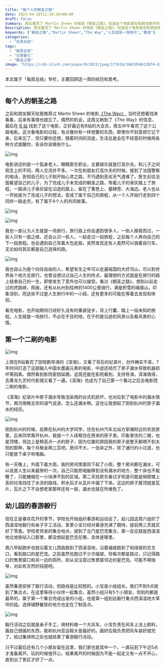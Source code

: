 ```yaml
---
title: "每个人的朝圣之路"
date: 2023-04-10T11:26:20+08:00
draft: false
Summary: 周五看完了 Martin Sheen 的电影《朝圣之路》。知道这个电影是在和朋友聊天时推荐给我的，后来有事也就一直没有看。知道这周偶然看到了电影的消息，原来自己也曾想要看过。人生就是这么美妙，如果你有一样想要的东西，即使你不刻意把它记下来，后来忘了，但只要你还想，随着时间的流逝，生活总是会在不经意的时候用各种方式提醒你，告诉你该做些什么。
Description: 周五看完了 Martin Sheen 的电影《朝圣之路》。知道这个电影是在和朋友聊天时推荐给我的，后来有事也就一直没有看。知道这周偶然看到了电影的消息，原来自己也曾想要看过。人生就是这么美妙，如果你有一样想要的东西，即使你不刻意把它记下来，后来忘了，但只要你还想，随着时间的流逝，生活总是会在不经意的时候用各种方式提醒你，告诉你该做些什么。
keywords: ["朝圣之路","Martin Sheen","The Way","人生就是一场旅行","春游"]
categories:
  - "反思总结"
tags:
  - "每周总结"
  - "记录量化"
  - "朝圣之路"
image: "https://cdn.nlark.com/yuque/0/2023/jpeg/177619/1681094612874-d233d177-ef44-4d68-8a04-e8d75bb9cb1c.jpeg"
---
```


本文属于「每周总结」专栏，主要回顾这一周的经历和思考。

---

## 每个人的朝圣之路

之前和朋友聊天给我推荐过 Martin Sheen 的电影[《The Way》](https://movie.douban.com/subject/3750104/), 当时还想着找来看看，后来有事情也就忘了。偶然的机会，这周又刷到了《The Way》的信息，最后在 [B 站](https://www.bilibili.com/bangumi/play/ep430832) 找到了这个电影，正好最近有B站的大会员，周五中午看完了这个公路电影。这次看电影的过程，有点像你有一样想要的东西，即使你不刻意把它记下来，后来忘了，但只要你还想，随着时间的流逝，生活总是会在不经意的时候用各种方式提醒你，告诉你该做些什么。

![img](https://cdn.nlark.com/yuque/0/2023/jpeg/177619/1681094612874-d233d177-ef44-4d68-8a04-e8d75bb9cb1c.jpeg)

电影讲述的是一个孤身老人，眼睛医生职业，主要娱乐就是打高尔夫。和儿子之间观念上的不同，两人交流并不多。一次在和朋友打高尔夫的时候，接到了法国警察的电话，告知自己的儿子刚开始心灵之路，不巧遇到恶劣天气遇难了。医生前往法国看望自己的儿子，为了完成儿子未完成的朝圣之路，带着儿子的骨灰踏上了旅程，一路讲儿子骨灰留在沿途的路上，留在了篱笆上、墓碑旁、大海边。老人也从一开始是为了完成儿子的想法，变成了属于自己的旅程，从一个人开始行走到四个同伴一路走完，有了属于4个人的共同故事。

![img](https://cdn.nlark.com/yuque/0/2023/png/177619/1681093403643-b1a29a4c-197c-40f0-a2ef-7495fa7e0f6f.png)

![img](https://cdn.nlark.com/yuque/0/2023/png/177619/1681093690266-8e41af8a-0579-4d84-87c7-e47fc66976b5.png)

我也一直认为人生就是一场旅行，旅行路上你会遇到很多人，一些人擦肩而过，一些人只有一面之缘，还会认识一些人，一起走过一段旅程，之后每个人奔向自己的下一段旅程。也会遇到自己背着大包走路，突然发现还有人竟然可以骑着自行车，无论如何其实都是自己选择的路。

![img](https://cdn.nlark.com/yuque/0/2023/png/177619/1681093337388-99841dfd-50d3-45c5-b15e-3376ac60fea7.png)

我也自认为是个向往自由的人，希望有生之年可以走遍祖国的大好河山，可以到世界各个地方去旅行。也曾设想过过自己人生的终点，最理想的方式就是在旅行的路上结束自己的一生，即使发生了意外也可以接受。看过《朝圣之路》，想到以前走过的虎跳峡，雨崩，还有从杭州到桂林的1400公里骑行，满是积雪的峨眉山，印象深刻，而这些不过是人生旅行中的一小段，还有更多的可能在等着去发现和体验。

看完电影，也开始期待已经好久没有的重装徒步，背上行囊，踏上一段未知的旅程。人生就是一场旅行，不必在乎目的地，在于的是沿途的风景以及看风景的心情。

## 第一个二刷的电影

![img](https://cdn.nlark.com/yuque/0/2023/png/177619/1681091016964-a98c8189-2984-4112-85b3-e4d0205cf173.png)

上周在B站看完了田晓鹏导演的《深海》，又看了背后的纪录片，创作确实不易，7年时间打造了这部融入中国水墨画元素的电影，中途还经历了房子漏水导致机器损坏等因素。偶然看到影院密钥延期，这周还能在影院看到，支持导演，深海值得，去黄龙九艺时代影城又看了一遍。《深海》也成为了自己第一个看过之后去电影院二刷的电影。

《深海》纪录片中房子漏水导致渲染用的台式机损坏，也对应到了电影中的漏水情节，南河用略无奈的语气说道，怎么还漏水啊。这也让我想起了刚到杭州时房子漏水的经历。

![img](https://cdn.nlark.com/yuque/0/2023/png/177619/1681091141895-20069b6c-34cb-4119-a753-91745904b7a2.png)

刚到杭州的时候，投靠在杭州的大学同学，住在杭州汽车北站方家塘附近的农民房里。后来同学离开杭州，我就一个人续租住在原来的房子里。印象里住的二楼，也是顶楼，但边上是稍高点一点的房子，因为位置的原因我的房子是整天都晒不到太阳的那种，每个月租金两三百吧。房间不大，一张床之外，除了通行的小过道，也只能放下桌子和电脑。

有一天晚上，外面下着大雨，我的房间里面则下起了小雨，整个房间都在漏水，可以说是人生以来最惨的一次。自己只能把电脑移到没有漏水的地方，整个床也不能睡了，只能蜷缩在一小块淋不到的区域。第二天找房东看过才知道可能是隔壁楼上丢的垃圾挡住了水流的路线，积水后才从瓦片中漏了下来。这边的房子屋顶就是瓦片，瓦片之下不会想老家那样还有一层，漏水也就在所难免了。

## 幼儿园的春游毅行

现在正是春欢花开的季节，学校也开始组织春游和运动会了。幼儿园这周六组织了西溪湿地毅行和亲子手工活动，家里小宝已经对春游充满了期待，提前两三天就买好了零食。学校老师发的集合地点，提到了北门星巴克集合，第一反应就是西溪湿地北地铁站入口那里，都没想起星巴克在哪，具体是哪里。

周六早起跑步也就沿着文儿西路跑到了西溪湿地，沿着福堤跑到了和绿堤的交叉口，看到路口的星巴克。之前虽然也跑过不少次福堤，但每次都是路过，只记得路口的售票窗口和另一边的厕所，却从没注意过售票窗邻近的星巴克。可能不喝咖啡，对此有天然的钝感吧。

![img](https://cdn.nlark.com/yuque/0/2023/png/177619/1681090315025-a24f3607-0b82-4a7d-98bf-05d0abf32d88.png)

虽然春游安排了毅行活动，但路线是比较短的。小宝是小组组长，我们不到9点就到了集合点，在这里等待小伙伴一起集合。虽然小组只有5个小朋友，但到的都是最早的，属于第一个集合完成出发的小组，也是第一组到达毅行重点西溪湿地大草坪的组。选择铺野餐垫的地方也定在了制高点。

![img](https://cdn.nlark.com/yuque/0/2023/png/177619/1681090550519-77c4c7dd-2c62-4f86-8e5b-7d6cfd8901df.png)

毅行活动之后就是亲子手工，用材料做一个大风车。小宝负责在风车上涂上颜料，画自己想画的东西，能和杭州亚运相关是最好的。画好后我负责把风车装好就完了，拍过集体照之后也就结束了春游毅行活动。

只不过最后还有几个小朋友留在这里，我们家也是其中一个，一直玩到下午近5点才准备离开。玩的时候很开心，结果离开的时候因为不能一起走又有一点不开心，直到出了景区才好了一点。